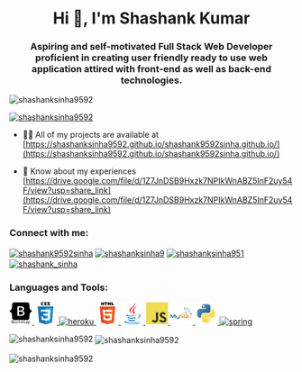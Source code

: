 <h1 align="center">Hi 👋, I'm Shashank Kumar</h1>
<h3 align="center">Aspiring and self-motivated Full Stack Web Developer proficient in creating user friendly ready to use web application attired with front-end as well as back-end technologies.</h3>

<p align="left"> <img src="https://komarev.com/ghpvc/?username=shashanksinha9592&label=Profile%20views&color=0e75b6&style=flat" alt="shashanksinha9592" /> </p>

<p align="left"> <a href="https://github.com/ryo-ma/github-profile-trophy"><img src="https://github-profile-trophy.vercel.app/?username=shashanksinha9592" alt="shashanksinha9592" /></a> </p>

- 👨‍💻 All of my projects are available at [https://shashanksinha9592.github.io/shashank9592sinha.github.io/](https://shashanksinha9592.github.io/shashank9592sinha.github.io/)

- 📄 Know about my experiences [https://drive.google.com/file/d/1Z7JnDSB9Hxzk7NPIkWnABZ5InF2uy54F/view?usp=share_link](https://drive.google.com/file/d/1Z7JnDSB9Hxzk7NPIkWnABZ5InF2uy54F/view?usp=share_link)

<h3 align="left">Connect with me:</h3>
<p align="left">
<a href="https://linkedin.com/in/shashank9592sinha" target="blank"><img align="center" src="https://raw.githubusercontent.com/rahuldkjain/github-profile-readme-generator/master/src/images/icons/Social/linked-in-alt.svg" alt="shashank9592sinha" height="30" width="40" /></a>
<a href="https://www.codechef.com/users/shashanksinha9" target="blank"><img align="center" src="https://cdn.jsdelivr.net/npm/simple-icons@3.1.0/icons/codechef.svg" alt="shashanksinha9" height="30" width="40" /></a>
<a href="https://www.hackerrank.com/shashanksinha951" target="blank"><img align="center" src="https://raw.githubusercontent.com/rahuldkjain/github-profile-readme-generator/master/src/images/icons/Social/hackerrank.svg" alt="shashanksinha951" height="30" width="40" /></a>
<a href="https://www.leetcode.com/shashank_sinha" target="blank"><img align="center" src="https://raw.githubusercontent.com/rahuldkjain/github-profile-readme-generator/master/src/images/icons/Social/leet-code.svg" alt="shashank_sinha" height="30" width="40" /></a>
</p>

<h3 align="left">Languages and Tools:</h3>
<p align="left"> <a href="https://getbootstrap.com" target="_blank" rel="noreferrer"> <img src="https://raw.githubusercontent.com/devicons/devicon/master/icons/bootstrap/bootstrap-plain-wordmark.svg" alt="bootstrap" width="40" height="40"/> </a> <a href="https://www.w3schools.com/css/" target="_blank" rel="noreferrer"> <img src="https://raw.githubusercontent.com/devicons/devicon/master/icons/css3/css3-original-wordmark.svg" alt="css3" width="40" height="40"/> </a> <a href="https://heroku.com" target="_blank" rel="noreferrer"> <img src="https://www.vectorlogo.zone/logos/heroku/heroku-icon.svg" alt="heroku" width="40" height="40"/> </a> <a href="https://www.w3.org/html/" target="_blank" rel="noreferrer"> <img src="https://raw.githubusercontent.com/devicons/devicon/master/icons/html5/html5-original-wordmark.svg" alt="html5" width="40" height="40"/> </a> <a href="https://www.java.com" target="_blank" rel="noreferrer"> <img src="https://raw.githubusercontent.com/devicons/devicon/master/icons/java/java-original.svg" alt="java" width="40" height="40"/> </a> <a href="https://developer.mozilla.org/en-US/docs/Web/JavaScript" target="_blank" rel="noreferrer"> <img src="https://raw.githubusercontent.com/devicons/devicon/master/icons/javascript/javascript-original.svg" alt="javascript" width="40" height="40"/> </a> <a href="https://www.mysql.com/" target="_blank" rel="noreferrer"> <img src="https://raw.githubusercontent.com/devicons/devicon/master/icons/mysql/mysql-original-wordmark.svg" alt="mysql" width="40" height="40"/> </a> <a href="https://www.python.org" target="_blank" rel="noreferrer"> <img src="https://raw.githubusercontent.com/devicons/devicon/master/icons/python/python-original.svg" alt="python" width="40" height="40"/> </a> <a href="https://spring.io/" target="_blank" rel="noreferrer"> <img src="https://www.vectorlogo.zone/logos/springio/springio-icon.svg" alt="spring" width="40" height="40"/> </a> </p>

<p><img align="left" src="https://github-readme-stats.vercel.app/api/top-langs?username=shashanksinha9592&show_icons=true&locale=en&layout=compact" alt="shashanksinha9592" /></p>

<p>&nbsp;<img align="center" src="https://github-readme-stats.vercel.app/api?username=shashanksinha9592&show_icons=true&locale=en" alt="shashanksinha9592" /></p>

<p><img align="center" src="https://github-readme-streak-stats.herokuapp.com/?user=shashanksinha9592&" alt="shashanksinha9592" /></p>
